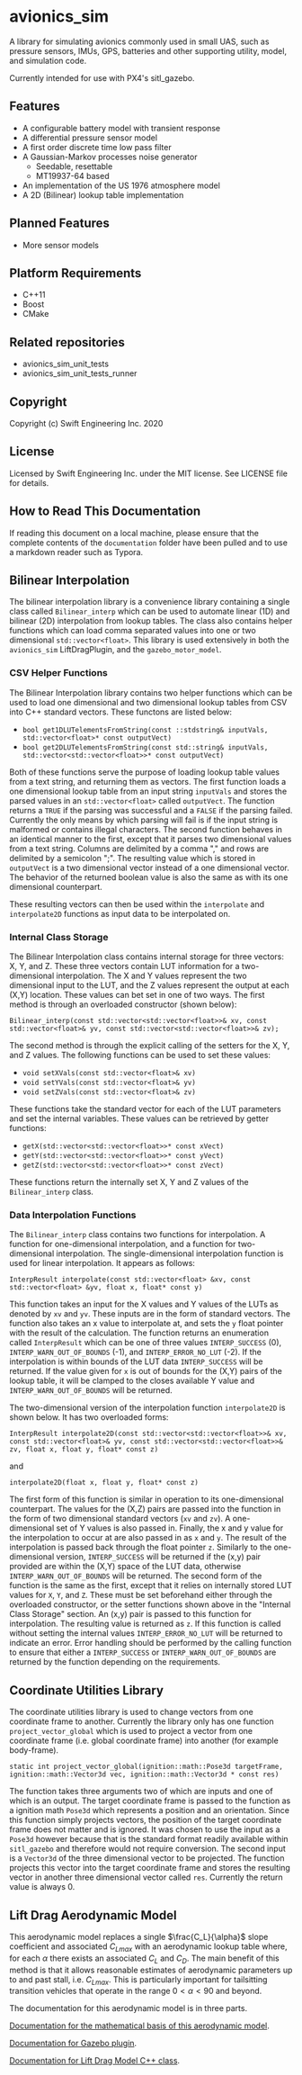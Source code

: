# avionics_sim

A library for simulating avionics commonly used in small UAS, such as pressure sensors, IMUs, GPS, batteries and other supporting utility, model, and simulation code.

Currently intended for use with PX4's sitl_gazebo.

## Features

 * A configurable battery model with transient response
 * A differential pressure sensor model
 * A first order discrete time low pass filter
 * A Gaussian-Markov processes noise generator
   * Seedable, resettable
   * MT19937-64 based
 * An implementation of the US 1976 atmosphere model
 * A 2D (Bilinear) lookup table implementation

## Planned Features

* More sensor models

## Platform Requirements

 * C++11
 * Boost
 * CMake

## Related repositories

 * avionics_sim_unit_tests
 * avionics_sim_unit_tests_runner

## Copyright

Copyright (c) Swift Engineering Inc. 2020

## License

Licensed by Swift Engineering Inc. under the MIT license. See LICENSE file for details.

## How to Read This Documentation

If reading this document on a local machine, please ensure that the complete contents of the `documentation` folder have been pulled and to use a markdown reader such as Typora.

## Bilinear Interpolation

The bilinear interpolation library is a convenience library containing a single class called `Bilinear_interp` which can be used to automate linear (1D) and bilinear (2D) interpolation from lookup tables. The class also contains helper functions which can load comma separated values into one or two dimensional `std::vector<float>`. This library is used extensively in both the `avionics_sim` LiftDragPlugin, and the `gazebo_motor_model`. 

### CSV Helper Functions

The Bilinear Interpolation library contains two helper functions which can be used to load one dimensional and two dimensional lookup tables from CSV into C++ standard vectors. These functons are listed below: 

* `bool get1DLUTelementsFromString(const ::stdstring& inputVals, std::vector<float>* const outputVect)`
* `bool get2DLUTelementsFromString(const std::string& inputVals, std::vector<std::vector<float>>* const outputVect)`

Both of these functions serve the purpose of loading lookup table values from a text string, and returning them as vectors. The first function loads a one dimensional lookup table from an input string `inputVals` and stores the parsed values in an `std::vector<float>` called `outputVect`. The function returns a `TRUE` if the parsing was successful and a `FALSE` if the parsing failed. Currently the only means by which parsing will fail is if the input string is malformed or contains illegal characters. The second function behaves in an identical manner to the first, except that it parses two dimensional values from a text string. Columns are delimited by a comma "," and rows are delimited by a semicolon ";". The resulting value which is stored in `outputVect` is a two dimensional vector instead of a one dimensional vector. The behavior of the returned boolean value is also the same as with its one dimensional counterpart. 

These resulting vectors can then be used within the `interpolate` and `interpolate2D` functions as input data to be interpolated on.

### Internal Class Storage

The Bilinear Interpolation class contains internal storage for three vectors: X, Y, and Z. These three vectors contain LUT information for a two-dimensional interpolation. The X and Y values represent the two dimensional input to the LUT, and the Z values represent the output at each (X,Y) location. These values can bet set in one of two ways. The first method is through an overloaded constructor (shown below):

`Bilinear_interp(const std::vector<std::vector<float>>& xv, const std::vector<float>& yv, const std::vector<std::vector<float>>& zv);`

The second method is through the explicit calling of the setters for the X, Y, and Z values. The following functions can be used to set these values: 

* `void setXVals(const std::vector<float>& xv)`
* `void setYVals(const std::vector<float>& yv)`
* `void setZVals(const std::vector<float>& zv)`

These functions take the standard vector for each of the LUT parameters and set the internal variables. These values can be retrieved by getter functions: 

* `getX(std::vector<std::vector<float>>* const xVect)`
* `getY(std::vector<std::vector<float>>* const yVect)`
* `getZ(std::vector<std::vector<float>>* const zVect)`

These functions return the internally set X, Y and Z values of the `Bilinear_interp` class. 

### Data Interpolation Functions

The `Bilinear_interp` class contains two functions for interpolation. A function for one-dimensional interpolation, and a function for two-dimensional interpolation. The single-dimensional interpolation function is used for linear interpolation. It appears as follows: 

`InterpResult interpolate(const std::vector<float> &xv, const std::vector<float> &yv, float x, float* const y)`

This function takes an input for the X values and Y values of the LUTs as denoted by `xv` and `yv`. These inputs are in the form of standard vectors. The function also takes an x value to interpolate at, and sets the `y` float pointer with the result of the calculation. The function returns an enumeration called `InterpResult` which can be one of three values `INTERP_SUCCESS` (0), `INTERP_WARN_OUT_OF_BOUNDS` (-1), and `INTERP_ERROR_NO_LUT` (-2). If the interpolation is within bounds of the LUT data `INTERP_SUCCESS` will be returned. If the value given for `x` is out of bounds for the (X,Y) pairs of the lookup table, it will be clamped to the closes available Y value and `INTERP_WARN_OUT_OF_BOUNDS` will be returned. 

The two-dimensional version of the interpolation function `interpolate2D` is shown below. It has two overloaded forms: 

`InterpResult interpolate2D(const std::vector<std::vector<float>>& xv, const std::vector<float>& yv, const std::vector<std::vector<float>>& zv, float x, float y, float* const z)`

and 

`interpolate2D(float x, float y, float* const z)`

The first form of this function is similar in operation to its one-dimensional counterpart. The values for the (X,Z) pairs are passed into the function in the form of two dimensional standard vectors (`xv` and `zv`). A one-dimensional set of Y values is also passed in. Finally, the x and y value for the interpolation to occur at are also passed in as `x` and `y`. The result of the interpolation is passed back through the float pointer `z`. Similarly to the one-dimensional version, `INTERP_SUCCESS` will be returned if the (x,y) pair provided are within the (X,Y) space of the LUT data, otherwise `INTERP_WARN_OUT_OF_BOUNDS` will be returned.  The second form of the function is the same as the first, except that it relies on internally stored LUT values for `X`, `Y`, and `Z`. These must be set beforehand either through the overloaded constructor, or the setter functions shown above in the "Internal Class Storage" section. An (x,y) pair is passed to this function for interpolation. The resulting value is returned as `z`.  If this function is called without setting the internal values `INTERP_ERROR_NO_LUT` will be returned to indicate an error. Error handling should be performed by the calling function to ensure that either a `INTERP_SUCCESS` or `INTERP_WARN_OUT_OF_BOUNDS` are returned by the function depending on the requirements. 



## Coordinate Utilities Library 

The coordinate utilities library is used to change vectors from one coordinate frame to another. Currently the library only has one function `project_vector_global` which is used to project a vector from one coordinate frame (i.e. global coordinate frame) into another (for example body-frame). 

 `static int project_vector_global(ignition::math::Pose3d targetFrame, ignition::math::Vector3d vec, ignition::math::Vector3d * const res)`

The function takes three arguments two of which are inputs and one of which is an output. The target coordinate frame is passed to the function as a ignition math `Pose3d` which represents a position and an orientation. Since this function simply projects vectors, the position of the target coordinate frame does not matter and is ignored. It was chosen to use the input as a `Pose3d` however because that is the standard format readily available within `sitl_gazebo` and therefore would not require conversion. The second input is a `Vector3d` of the three dimensional vector to be projected. The function projects this vector into the target coordinate frame and stores the resulting vector in another three dimensional vector called `res`.  Currently the return value is always 0. 

## Lift Drag Aerodynamic Model 

This aerodynamic model replaces a single $\frac{C_L}{\alpha}$ slope coefficient and associated ${C_L}_{max}$ with an aerodynamic lookup table where, for each $\alpha$ there exists an associated $C_L$ and $C_D$.  The main benefit of this method is that it allows reasonable estimates of aerodynamic parameters up to and past stall, i.e. ${C_L}_{max}$. This is particularly important for tailsitting transition vehicles that operate in the range $0 < \alpha < 90$ and beyond. 

The documentation for this aerodynamic model is in three parts.

[Documentation for the mathematical basis of this aerodynamic model](documentation/liftdrag_model/mathematical_model/README.md).

[Documentation for Gazebo plugin](documentation/liftdrag_model/devguide/plugin/index.html).

[Documentation for Lift Drag Model C++ class](documentation/liftdrag_model/devguide/model_class/index.html).
